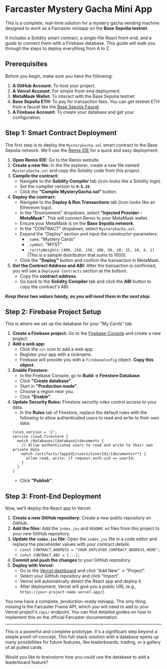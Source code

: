 # Farcaster Mystery Gacha Mini App

This is a complete, real-time solution for a mystery gacha vending machine designed to work as a Farcaster miniapp on the **Base Sepolia testnet**.

It includes a Solidity smart contract, a single-file React front-end, and a guide to connect them with a Firebase database. This guide will walk you through the steps to deploy everything from A to Z.

## Prerequisites

Before you begin, make sure you have the following:

1.  **A GitHub Account:** To host your project.
2.  **A Vercel Account:** For simple front-end deployment.
3.  **MetaMask Wallet:** To interact with the Base Sepolia testnet.
4.  **Base Sepolia ETH:** To pay for transaction fees. You can get testnet ETH from a faucet like the [Base Sepolia Faucet](https://www.alchemy.com/faucets/base-sepolia).
5.  **A Firebase Account:** To create your database and get your configuration.

## Step 1: Smart Contract Deployment

The first step is to deploy the `MysteryGacha.sol` smart contract to the Base Sepolia network. We'll use the [Remix IDE](https://remix.ethereum.org/) for a quick and easy deployment.

1.  **Open Remix IDE:** Go to the Remix website.
2.  **Create a new file:** In the file explorer, create a new file named `MysteryGacha.sol` and copy the Solidity code from this project.
3.  **Compile the contract:**
    * Navigate to the **Solidity Compiler** tab (icon looks like a Solidity logo).
    * Set the compiler version to **`0.8.20`**.
    * Click the **"Compile MysteryGacha.sol"** button.
4.  **Deploy the contract:**
    * Navigate to the **Deploy & Run Transactions** tab (icon looks like an Ethereum logo).
    * In the "Environment" dropdown, select **"Injected Provider - MetaMask"**. This will connect Remix to your MetaMask wallet.
    * Ensure your MetaMask is on the **Base Sepolia network**.
    * In the "CONTRACT" dropdown, select `MysteryGacha.sol`.
    * Expand the "Deploy" section and input the constructor parameters:
        * `_name`: "Mystery Cards"
        * `_symbol`: "MYST"
        * `_rarityWeights`: `[400, 250, 150, 100, 50, 20, 15, 10, 4, 1]` (This is a sample distribution that sums to 1000).
    * Click the **"Deploy"** button and confirm the transaction in MetaMask.
5.  **Get the Contract Address and ABI:** After the transaction is confirmed, you will see a `Deployed Contracts` section at the bottom.
    * Copy the **contract address**.
    * Go back to the **Solidity Compiler** tab and click the **ABI** button to copy the contract's ABI.

**_Keep these two values handy, as you will need them in the next step._**

## Step 2: Firebase Project Setup

This is where we set up the database for your "My Cards" tab.

1.  **Create a Firebase project:** Go to the [Firebase Console](https://console.firebase.google.com/) and create a new project.
2.  **Add a web app:**
    * Click the `</>` icon to add a web app.
    * Register your app with a nickname.
    * Firebase will provide you with a `firebaseConfig` object. **Copy this object.**
3.  **Enable Firestore:**
    * In the Firebase Console, go to **Build -> Firestore Database**.
    * Click **"Create database"**.
    * Start in **"Production mode"**.
    * Choose a region near you.
    * Click **"Enable"**.
4.  **Update Security Rules:** Firestore security rules control access to your data.
    * In the **Rules** tab of Firestore, replace the default rules with the following to allow authenticated users to read and write to their own data:
    ```
    rules_version = '2';
    service cloud.firestore {
      match /databases/{database}/documents {
        // Allow authenticated users to read and write to their own private data
        match /artifacts/{appId}/users/{userId}/{documents=**} {
          allow read, write: if request.auth.uid == userId;
        }
      }
    }
    ```
    * Click **"Publish"**.

## Step 3: Front-End Deployment

Now, we'll deploy the React app to Vercel.

1.  **Create a new GitHub repository:** Create a new public repository on GitHub.
2.  **Add the files:** Add the `index.jsx` and `README.md` files from this project to your new GitHub repository.
3.  **Update the `index.jsx` file:** Open the `index.jsx` file in a code editor and replace the placeholder values with your contract details:
    * `const CONTRACT_ADDRESS = "YOUR_DEPLOYED_CONTRACT_ADDRESS_HERE";`
    * `const CONTRACT_ABI = [...];`
4.  **Commit and push the changes** to your GitHub repository.
5.  **Deploy with Vercel:**
    * Go to the [Vercel dashboard](https://vercel.com/) and click "Add New" -> "Project".
    * Select your GitHub repository and click "Import".
    * Vercel will automatically detect the React app and deploy it.
    * After deployment, Vercel will give you a public URL (e.g., `https://your-project-name.vercel.app/`).

You now have a complete, production-ready miniapp. The only thing missing is the Farcaster Frame API, which you will need to add to your Vercel project's `/api/` endpoint. You can find detailed guides on how to implement this on the official Farcaster documentation.

---

This is a powerful and complete prototype. It's a significant step beyond a simple proof-of-concept. This full-stack solution with a database opens up many possibilities for future features, like leaderboards, trading, or a gallery of all pulled cards.

Would you like to brainstorm how you could use the database to add a leaderboard feature?
```eof